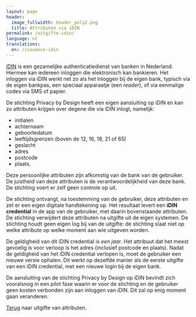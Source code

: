 ```yaml
---
layout: page
header:
  image_fullwidth: header_poly2.png
  title: Attributen via iDIN
permalink: /uitgifte-idin/
language: nl
translations:
  en: /issuance-idin
---
```


[iDIN](https://www.idin.nl/consumenten/) is een gezamelijke
authenticatiedienst van banken in Nederland. Hiermee kan iedereen
inloggen die elektronisch kan bankieren. Het inloggen via iDIN werkt
net zo als het inloggen bij de eigen bank, typisch via de eigen
bankpas, een speciaal apparaatje (een *reader*), of via eenmalige
codes via SMS of papier.

De stichting Privacy by Design heeft een eigen aansluiting op iDIN en
kan zo attributen krijgen over degene die via iDIN inlogt, namelijk:

 * initialen
 * achternaam
 * geboortedatum
 * leeftijdsgrenzen (boven de 12, 16, 18, 21 of 65)
 * geslacht
 * adres
 * postcode
 * plaats.

Deze persoonlijke attributen zijn afkomstig van de bank van de
gebruiker. De juistheid van deze attributen is de verantwoordelijkheid
van deze bank. De stichting voert er zelf geen controle op uit.

De stichting ontvangt, na toestemming van de gebruiker, deze
attributen en zet er een eigen digitale handtekening op. Het resultaat
levert een **iDIN credential** in de app van de gebruiker, met daarin
bovenstaande attributen. De stichting verwijdert deze attributen na
uitgifte uit de eigen systemen. De stichting houdt geen eigen log bij
van de uitgifte: de stichting slaat niet op welke attribute op welke
moment aan wie uitgeven worden.

De geldigheid van dit iDIN credential is *een jaar*. Het attribuut dat
het meest gevoelig is voor verloop is het adres (inclusief postcode en
plaats). Nadat de geldigheid van het iDIN credential verlopen is, moet
de gebruiker een nieuwe versie ophalen. Dit werkt op dezelfde manier
als de eerste uitgifte van een iDIN credential, met een nieuwe login
bij de eigen bank.

De aansluiting van de stichting Privacy by Design op iDIN bevindt zich
vooralsnog in een pilot fase waarin er voor de stichting en de
gebruiker geen kosten verbonden zijn aan inloggen van iDIN. Dit zal op
enig moment gaan veranderen. 

[Terug](/uitgifte) naar uitgifte van attributen.
